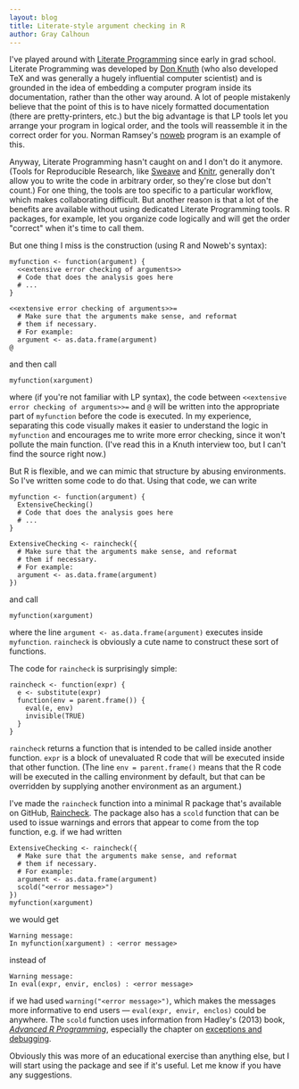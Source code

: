 ```yaml
---
layout: blog
title: Literate-style argument checking in R
author: Gray Calhoun
---
```


[lp]: http://en.wikipedia.org/wiki/Literate_programming
[dk]: http://www-cs-faculty.stanford.edu/~knuth/‎
[noweb]: http://www.cs.tufts.edu/~nr/noweb/
[Sweave]: http://en.wikipedia.org/wiki/Sweave
[Knitr]: http://yihui.name/knitr/
[Raincheck]: https://github.com/grayclhn/raincheck
[advr]: http://adv-r.had.co.nz

I've played around with [Literate Programming][lp] since early in grad
school. Literate Programming was developed by [Don Knuth][dk] (who
also developed TeX and was generally a hugely influential computer
scientist) and is grounded in the idea of embedding a computer program
inside its documentation, rather than the other way around. A lot of
people mistakenly believe that the point of this is to have nicely
formatted documentation (there are pretty-printers, etc.) but the big
advantage is that LP tools let you arrange your program in logical
order, and the tools will reassemble it in the correct order for you.
Norman Ramsey's [noweb][] program is an example of this.

Anyway, Literate Programming hasn't caught on and I don't do it
anymore. (Tools for Reproducible Research, like [Sweave][] and
[Knitr][], generally don't allow you to write the code in arbitrary
order, so they're close but don't count.) For one thing, the tools are
too specific to a particular workflow, which makes collaborating
difficult. But another reason is that a lot of the benefits are
available without using dedicated Literate Programming tools. R
packages, for example, let you organize code logically and will get
the order "correct" when it's time to call them.

But one thing I miss is the construction (using R and Noweb's syntax):

    myfunction <- function(argument) {
      <<extensive error checking of arguments>>
      # Code that does the analysis goes here
      # ...
    }

    <<extensive error checking of arguments>>=
      # Make sure that the arguments make sense, and reformat
      # them if necessary. 
      # For example:
      argument <- as.data.frame(argument)
    @

and then call

    myfunction(xargument)

where (if you're not familiar with LP syntax), the code between
`<<extensive error checking of arguments>>=` and `@` will be written
into the appropriate part of `myfunction` before the code is executed.
In my experience, separating this code visually makes it easier to
understand the logic in `myfunction` and encourages me to write more
error checking, since it won't pollute the main function.  (I've read
this in a Knuth interview too, but I can't find the source right now.)

But R is flexible, and we can mimic that structure by abusing
environments. So I've written some code to do that. Using that code,
we can write

    myfunction <- function(argument) {
      ExtensiveChecking()
      # Code that does the analysis goes here
      # ...
    }

    ExtensiveChecking <- raincheck({
      # Make sure that the arguments make sense, and reformat
      # them if necessary. 
      # For example:
      argument <- as.data.frame(argument)
    })

and call

    myfunction(xargument)

where the line `argument <- as.data.frame(argument)` executes inside
`myfunction`.  `raincheck` is obviously a cute name to construct these
sort of functions.

The code for `raincheck` is surprisingly simple:

    raincheck <- function(expr) {
      e <- substitute(expr)
      function(env = parent.frame()) {
        eval(e, env)
        invisible(TRUE)
      }
    }

`raincheck` returns a function that is intended to be called inside
another function.  `expr` is a block of unevaluated R code that will
be executed inside that other function. (The line
`env = parent.frame()` means that the R code will be executed in the
calling environment by default, but that can be overridden by
supplying another environment as an argument.)

I've made the `raincheck` function into a minimal R package that's
available on GitHub, [Raincheck][]. The package also has a `scold`
function that can be used to issue warnings and errors that appear to
come from the top function, e.g. if we had written

    ExtensiveChecking <- raincheck({
      # Make sure that the arguments make sense, and reformat
      # them if necessary. 
      # For example:
      argument <- as.data.frame(argument)
      scold("<error message>")
    })
    myfunction(xargument)

we would get

    Warning message:
    In myfunction(xargument) : <error message>

instead of

    Warning message:
    In eval(expr, envir, enclos) : <error message>

if we had used `warning("<error message>")`, which makes the messages
more informative to end users — `eval(expr, envir, enclos)` could be
anywhere. The `scold` function uses information from Hadley's (2013)
book, [*Advanced R Programming*][advr], especially the chapter on
[exceptions and
debugging](http://adv-r.had.co.nz/Exceptions-Debugging.html).

Obviously this was more of an educational exercise than anything else,
but I will start using the package and see if it's useful. Let me know
if you have any suggestions.